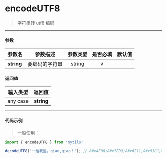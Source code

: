 # encodeUTF8

> 字符串转 utf8 编码

---

#### 参数

| 参数名     | 参数描述       | 参数类型 | 是否必填 | 默认值 |
| ---------- | -------------- | :------: | :------: | :----: |
| **string** | 要编码的字符串 |  string  |    √     |        |

#### 返回值

| 输入类型 |   返回值   |
| :------: | :--------: |
| any case | **string** |

---

#### 代码示例

> 一般使用：

```js
import { encodeUTF8 } from 'mytils';

decodeUTF8('一给我里，giao,giao！'); // &#x4E00;&#x7ED9;&#x6211;&#x91CC;&#xFF0C;giao,giao&#xFF01;
```
